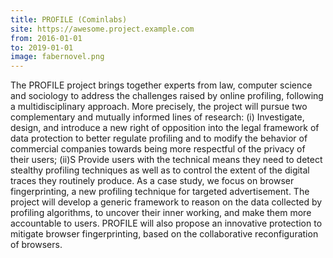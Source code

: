```yaml
---
title: PROFILE (Cominlabs)
site: https://awesome.project.example.com
from: 2016-01-01
to: 2019-01-01
image: fabernovel.png
---
```


The PROFILE project brings together experts from law, computer science and sociology to address the challenges raised by online profiling, following a multidisciplinary approach. More precisely, the project will pursue two complementary and mutually informed lines of research: (i) Investigate, design, and introduce a new right of opposition into the legal framework of data protection to better regulate profiling and to modify the behavior of commercial companies towards being more respectful of the privacy of their users; (ii)S Provide users with the technical means they need to detect stealthy profiling techniques as well as to control the extent of the digital traces they routinely produce. As a case study, we focus on browser fingerprinting, a new profiling technique for targeted advertisement. The project will develop a generic framework to reason on the data collected by profiling algorithms, to uncover their inner working, and make them more accountable to users. PROFILE will also propose an innovative protection to mitigate browser fingerprinting, based on the collaborative reconfiguration of browsers.